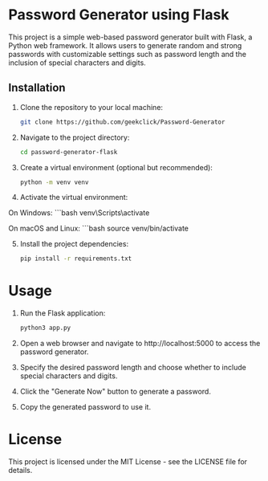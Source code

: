 # Password Generator using Flask

This project is a simple web-based password generator built with Flask, a Python web framework. It allows users to generate random and strong passwords with customizable settings such as password length and the inclusion of special characters and digits.

## Installation

1. Clone the repository to your local machine:
   ```bash
   git clone https://github.com/geekclick/Password-Generator

2. Navigate to the project directory:
    ```bash
    cd password-generator-flask

3. Create a virtual environment (optional but recommended):
    ```bash
    python -m venv venv

4. Activate the virtual environment:

On Windows:
    ```bash
    venv\Scripts\activate

On macOS and Linux:
    ```bash
    source venv/bin/activate

5. Install the project dependencies:

    ```bash
    pip install -r requirements.txt


# Usage
1. Run the Flask application:

    ```bash
    python3 app.py

2. Open a web browser and navigate to http://localhost:5000 to access the password generator.

3. Specify the desired password length and choose whether to include special characters and digits.

4. Click the "Generate Now" button to generate a password.

5. Copy the generated password to use it.

# License
This project is licensed under the MIT License - see the LICENSE file for details.
